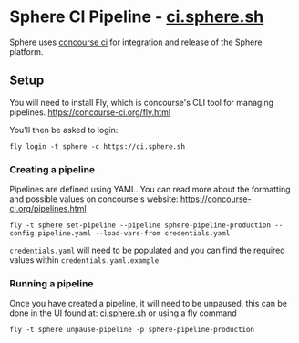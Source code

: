 # Sphere CI Pipeline - [ci.sphere.sh](https://ci.sphere.sh)

Sphere uses [concourse ci](https://concourse-ci.org/) for integration and release of the Sphere platform.

## Setup
You will need to install Fly, which is concourse's CLI tool for managing pipelines. https://concourse-ci.org/fly.html

You'll then be asked to login:

`fly login -t sphere -c https://ci.sphere.sh`

### Creating a pipeline

Pipelines are defined using YAML. You can read more about the formatting and possible values on concourse's website: https://concourse-ci.org/pipelines.html

`fly -t sphere set-pipeline --pipeline sphere-pipeline-production --config pipeline.yaml --load-vars-from credentials.yaml`

`credentials.yaml` will need to be populated and you can find the required values within `credentials.yaml.example`

### Running a pipeline

Once you have created a pipeline, it will need to be unpaused, this can be done in the UI found at: [ci.sphere.sh](https://ci.sphere.sh) or using a fly command

 `fly -t sphere unpause-pipeline -p sphere-pipeline-production`